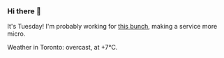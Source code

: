 ### Hi there :wave:

It's Tuesday! I'm probably working for [this bunch](https://github.com/kohofinancial), making a service more micro.

Weather in Toronto: overcast, at +7°C.
